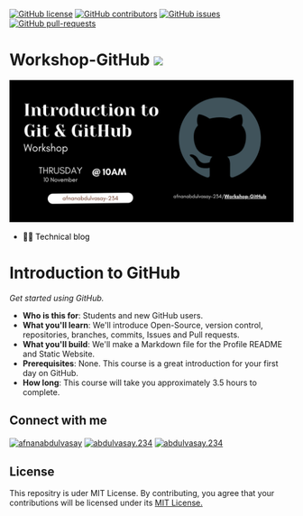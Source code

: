 <!--                   INFO        -->
[![GitHub license](https://img.shields.io/github/license/afnanabdulvasay-234/Workshop-GitHub.svg)](https://github.com/afnanabdulvasay-234/Workshop-GitHub/blob/main/LICENCE)
[![GitHub contributors](https://img.shields.io/github/contributors/afnanabdulvasay-234/Workshop-GitHub.svg)](https://GitHub.com/afnanabdulvasay-234/Workshop-GitHub/graphs/contributors/)
[![GitHub issues](https://img.shields.io/github/issues/afnanabdulvasay-234/Workshop-GitHub.svg)](https://GitHub.com/afnanabdulvasay-234/Workshop-GitHub/issues/)
[![GitHub pull-requests](https://img.shields.io/github/issues-pr/afnanabdulvasay-234/Workshop-GitHub.svg)](https://GitHub.com/afnanabdulvasay-234/Workshop-GitHub/pulls/)

<!--                              Logo and heading -->
# Workshop-GitHub ![](https://github.com/octocat/octocat.github.io/blob/master/images/blacktocat.png)
 
 <!--                             Adding banner -->
![workshop-banner](Images/b.png)


<!--                               Adding link -->
 - <a href="http://afnanabdulvasay-234.github.io/techavblog/" style="background-color:#FFFFFF;color:#000000;text-decoration:none">🧑‍💻 Technical blog </a>
 
 
 
 <!--                          intro         -->
 
 # Introduction to GitHub

_Get started using GitHub._

- **Who is this for**: Students and new GitHub users.
- **What you'll learn**: We'll introduce Open-Source, version control, repositories, branches, commits, Issues and Pull requests.
- **What you'll build**: We'll make a Markdown file for the Profile README and Static Website.
- **Prerequisites**: None. This course is a great introduction for your first day on GitHub.
- **How long**: This course will take you approximately 3.5 hours to complete.
 
 

<!--                             Connect with me  -->
## Connect with me
<p align="left">
<a href="https://linkedin.com/in/afnanabdulvasay" target="blank"><img align="center" src="https://raw.githubusercontent.com/rahuldkjain/github-profile-readme-generator/master/src/images/icons/Social/linked-in-alt.svg" alt="afnanabdulvasay" height="30" width="40" /></a>
<a href="https://instagram.com/abdulvasay.234" target="blank"><img align="center" src="https://raw.githubusercontent.com/rahuldkjain/github-profile-readme-generator/master/src/images/icons/Social/instagram.svg" alt="abdulvasay.234" height="30" width="40" /></a>
<a href="https://www.facebook.com/afnanabdulvasay1/" target="blank"><img align="center" src="https://raw.githubusercontent.com/rahuldkjain/github-profile-readme-generator/master/src/images/icons/Social/facebook.svg" alt="abdulvasay.234" height="30" width="40" /></a>
</p>


<!--                                License       -->
## License
This repositry is uder MIT License. By contributing, you agree that your contributions will be licensed under its <a href="https://github.com/afnanabdulvasay-234/Workshop-GitHub/blob/main/LICENCE"> MIT License.</a>

<!--                             contributers    
## Thanks to all the contributors ❤️
<a href = "https://github.com/afnanabdulvasay-234/Workshop-GitHub/graphs/contributors">
  <img src = "https://contrib.rocks/image?repo=afnanabdulvasay-234/Workshop-GitHub"/>
</a>


-->

